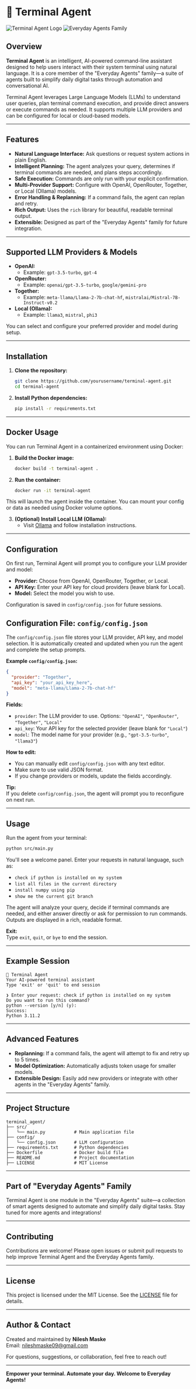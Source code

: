 # 🤖 Terminal Agent

![Terminal Agent Logo](https://img.icons8.com/fluency/96/console.png)
![Everyday Agents Family](https://img.icons8.com/color/96/artificial-intelligence.png)

## Overview

**Terminal Agent** is an intelligent, AI-powered command-line assistant designed to help users interact with their system terminal using natural language. It is a core member of the "Everyday Agents" family—a suite of agents built to simplify daily digital tasks through automation and conversational AI.

Terminal Agent leverages Large Language Models (LLMs) to understand user queries, plan terminal command execution, and provide direct answers or execute commands as needed. It supports multiple LLM providers and can be configured for local or cloud-based models.

---

## Features

- **Natural Language Interface:** Ask questions or request system actions in plain English.
- **Intelligent Planning:** The agent analyzes your query, determines if terminal commands are needed, and plans steps accordingly.
- **Safe Execution:** Commands are only run with your explicit confirmation.
- **Multi-Provider Support:** Configure with OpenAI, OpenRouter, Together, or Local (Ollama) models.
- **Error Handling & Replanning:** If a command fails, the agent can replan and retry.
- **Rich Output:** Uses the `rich` library for beautiful, readable terminal output.
- **Extensible:** Designed as part of the "Everyday Agents" family for future integration.

---

## Supported LLM Providers & Models

- **OpenAI:**  
  - Example: `gpt-3.5-turbo`, `gpt-4`
- **OpenRouter:**  
  - Example: `openai/gpt-3.5-turbo`, `google/gemini-pro`
- **Together:**  
  - Example: `meta-llama/Llama-2-7b-chat-hf`, `mistralai/Mistral-7B-Instruct-v0.2`
- **Local (Ollama):**  
  - Example: `llama3`, `mistral`, `phi3`

You can select and configure your preferred provider and model during setup.

---

## Installation

1. **Clone the repository:**
   ```sh
   git clone https://github.com/yourusername/terminal-agent.git
   cd terminal-agent
   ```


2. **Install Python dependencies:**
   ```sh
   pip install -r requirements.txt
   ```

---

## Docker Usage

You can run Terminal Agent in a containerized environment using Docker:

1. **Build the Docker image:**
   ```sh
   docker build -t terminal-agent .
   ```

2. **Run the container:**
   ```sh
   docker run -it terminal-agent
   ```

This will launch the agent inside the container. You can mount your config or data as needed using Docker volume options.

3. **(Optional) Install Local LLM (Ollama):**
   - Visit [Ollama](https://ollama.com/) and follow installation instructions.

---

## Configuration

On first run, Terminal Agent will prompt you to configure your LLM provider and model:

- **Provider:** Choose from OpenAI, OpenRouter, Together, or Local.
- **API Key:** Enter your API key for cloud providers (leave blank for Local).
- **Model:** Select the model you wish to use.

Configuration is saved in `config/config.json` for future sessions.

## Configuration File: `config/config.json`

The `config/config.json` file stores your LLM provider, API key, and model selection. It is automatically created and updated when you run the agent and complete the setup prompts.

**Example `config/config.json`:**
```json
{
  "provider": "Together",
  "api_key": "your_api_key_here",
  "model": "meta-llama/Llama-2-7b-chat-hf"
}
```

**Fields:**
- `provider`: The LLM provider to use. Options: `"OpenAI"`, `"OpenRouter"`, `"Together"`, `"Local"`
- `api_key`: Your API key for the selected provider (leave blank for `"Local"`)
- `model`: The model name for your provider (e.g., `"gpt-3.5-turbo"`, `"llama3"`)

**How to edit:**
- You can manually edit `config/config.json` with any text editor.
- Make sure to use valid JSON format.
- If you change providers or models, update the fields accordingly.

**Tip:**  
If you delete `config/config.json`, the agent will prompt you to reconfigure on next run.

---

## Usage

Run the agent from your terminal:

```sh
python src/main.py
```

You'll see a welcome panel. Enter your requests in natural language, such as:

- `check if python is installed on my system`
- `list all files in the current directory`
- `install numpy using pip`
- `show me the current git branch`

The agent will analyze your query, decide if terminal commands are needed, and either answer directly or ask for permission to run commands. Outputs are displayed in a rich, readable format.

**Exit:**  
Type `exit`, `quit`, or `bye` to end the session.

---

## Example Session

```text
🤖 Terminal Agent
Your AI-powered terminal assistant
Type 'exit' or 'quit' to end session

❯ Enter your request: check if python is installed on my system
Do you want to run this command?
python --version [y/n] (y):
Success:
Python 3.11.2
```

---

## Advanced Features

- **Replanning:** If a command fails, the agent will attempt to fix and retry up to 5 times.
- **Model Optimization:** Automatically adjusts token usage for smaller models.
- **Extensible Design:** Easily add new providers or integrate with other agents in the "Everyday Agents" family.

---

## Project Structure

```
terminal_agent/
├── src/
│   └── main.py           # Main application file
├── config/
│   └── config.json       # LLM configuration
├── requirements.txt      # Python dependencies
├── Dockerfile            # Docker build file
├── README.md             # Project documentation
├── LICENSE               # MIT License
```

---

## Part of "Everyday Agents" Family

Terminal Agent is one module in the "Everyday Agents" suite—a collection of smart agents designed to automate and simplify daily digital tasks. Stay tuned for more agents and integrations!

---

## Contributing

Contributions are welcome! Please open issues or submit pull requests to help improve Terminal Agent and the Everyday Agents family.

---

## License

This project is licensed under the MIT License. See the [LICENSE](LICENSE) file for details.

---

## Author & Contact

Created and maintained by **Nilesh Maske**  
Email: [nileshmaske09@gmail.com](mailto:nileshmaske09@gmail.com)

For questions, suggestions, or collaboration, feel free to reach out!

---

**Empower your terminal. Automate your day. Welcome to Everyday Agents!**
